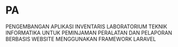 # PA
PENGEMBANGAN APLIKASI INVENTARIS LABORATORIUM TEKNIK INFORMATIKA UNTUK PEMINJAMAN PERALATAN DAN PELAPORAN BERBASIS WEBSITE MENGGUNAKAN FRAMEWORK LARAVEL
